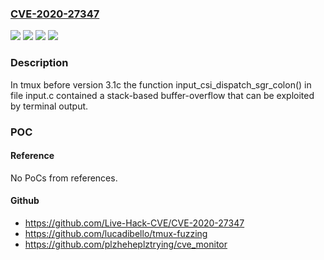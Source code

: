 ### [CVE-2020-27347](https://cve.mitre.org/cgi-bin/cvename.cgi?name=CVE-2020-27347)
![](https://img.shields.io/static/v1?label=Product&message=tmux&color=blue)
![](https://img.shields.io/static/v1?label=Version&message=%3C%203.1c%20&color=brighgreen)
![](https://img.shields.io/static/v1?label=Version&message=3.1b%3C%203.1b-1ubuntu0.1%20&color=brighgreen)
![](https://img.shields.io/static/v1?label=Vulnerability&message=CWE-121%20Stack-based%20Buffer%20Overflow&color=brighgreen)

### Description

In tmux before version 3.1c the function input_csi_dispatch_sgr_colon() in file input.c contained a stack-based buffer-overflow that can be exploited by terminal output.

### POC

#### Reference
No PoCs from references.

#### Github
- https://github.com/Live-Hack-CVE/CVE-2020-27347
- https://github.com/lucadibello/tmux-fuzzing
- https://github.com/plzheheplztrying/cve_monitor

